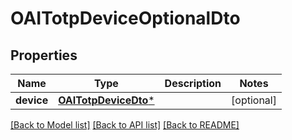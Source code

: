 # OAITotpDeviceOptionalDto

## Properties
Name | Type | Description | Notes
------------ | ------------- | ------------- | -------------
**device** | [**OAITotpDeviceDto***](OAITotpDeviceDto) |  | [optional] 

[[Back to Model list]](../README#documentation-for-models) [[Back to API list]](../README#documentation-for-api-endpoints) [[Back to README]](../README)


